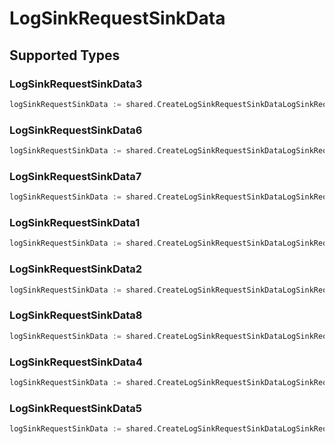 # LogSinkRequestSinkData


## Supported Types

### LogSinkRequestSinkData3

```go
logSinkRequestSinkData := shared.CreateLogSinkRequestSinkDataLogSinkRequestSinkData3(shared.LogSinkRequestSinkData3{/* values here */})
```

### LogSinkRequestSinkData6

```go
logSinkRequestSinkData := shared.CreateLogSinkRequestSinkDataLogSinkRequestSinkData6(shared.LogSinkRequestSinkData6{/* values here */})
```

### LogSinkRequestSinkData7

```go
logSinkRequestSinkData := shared.CreateLogSinkRequestSinkDataLogSinkRequestSinkData7(shared.LogSinkRequestSinkData7{/* values here */})
```

### LogSinkRequestSinkData1

```go
logSinkRequestSinkData := shared.CreateLogSinkRequestSinkDataLogSinkRequestSinkData1(shared.LogSinkRequestSinkData1{/* values here */})
```

### LogSinkRequestSinkData2

```go
logSinkRequestSinkData := shared.CreateLogSinkRequestSinkDataLogSinkRequestSinkData2(shared.LogSinkRequestSinkData2{/* values here */})
```

### LogSinkRequestSinkData8

```go
logSinkRequestSinkData := shared.CreateLogSinkRequestSinkDataLogSinkRequestSinkData8(shared.LogSinkRequestSinkData8{/* values here */})
```

### LogSinkRequestSinkData4

```go
logSinkRequestSinkData := shared.CreateLogSinkRequestSinkDataLogSinkRequestSinkData4(shared.LogSinkRequestSinkData4{/* values here */})
```

### LogSinkRequestSinkData5

```go
logSinkRequestSinkData := shared.CreateLogSinkRequestSinkDataLogSinkRequestSinkData5(shared.LogSinkRequestSinkData5{/* values here */})
```

